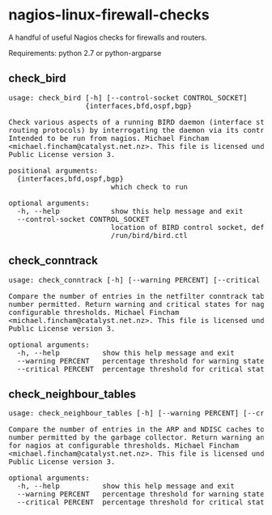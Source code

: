 # nagios-linux-firewall-checks

A handful of useful Nagios checks for firewalls and routers.

Requirements: python 2.7 or python-argparse

## check_bird

<pre>
usage: check_bird [-h] [--control-socket CONTROL_SOCKET]
                  {interfaces,bfd,ospf,bgp}

Check various aspects of a running BIRD daemon (interface states, several
routing protocols) by interrogating the daemon via its control socket.
Intended to be run from nagios. Michael Fincham
&lt;michael.fincham@catalyst.net.nz&gt;. This file is licensed under the GNU General
Public License version 3.

positional arguments:
  {interfaces,bfd,ospf,bgp}
                        which check to run

optional arguments:
  -h, --help            show this help message and exit
  --control-socket CONTROL_SOCKET
                        location of BIRD control socket, defaults to
                        /run/bird/bird.ctl
</pre>

## check_conntrack

<pre>
usage: check_conntrack [-h] [--warning PERCENT] [--critical PERCENT]

Compare the number of entries in the netfilter conntrack table to the maximum
number permitted. Return warning and critical states for nagios at
configurable thresholds. Michael Fincham
&lt;michael.fincham@catalyst.net.nz&gt;. This file is licensed under the GNU General
Public License version 3.

optional arguments:
  -h, --help          show this help message and exit
  --warning PERCENT   percentage threshold for warning state, defaults to 50
  --critical PERCENT  percentage threshold for critical state, defaults to 75
</pre>

## check_neighbour_tables

<pre>
usage: check_neighbour_tables [-h] [--warning PERCENT] [--critical PERCENT]

Compare the number of entries in the ARP and NDISC caches to the maximum
number permitted by the garbage collector. Return warning and critical states
for nagios at configurable thresholds. Michael Fincham
&lt;michael.fincham@catalyst.net.nz&gt;. This file is licensed under the GNU General
Public License version 3.

optional arguments:
  -h, --help          show this help message and exit
  --warning PERCENT   percentage threshold for warning state, defaults to 50
  --critical PERCENT  percentage threshold for critical state, defaults to 75
</pre>
